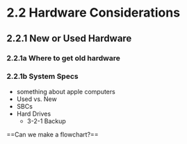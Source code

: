 # 2.2 Hardware Considerations

## 2.2.1 New or Used Hardware
### 2.2.1a Where to get old hardware
### 2.2.1b System Specs


- something about apple computers
- Used vs. New
- SBCs
- Hard Drives
	- 3-2-1 Backup

==Can we make a flowchart?==